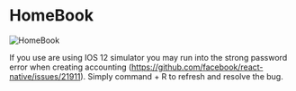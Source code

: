 # HomeBook

![HomeBook](https://user-images.githubusercontent.com/44482531/63553217-6a432280-c4ff-11e9-97b7-1d84ddc2c649.jpeg)


If you use are using IOS 12 simulator you may run into the strong password error when creating accounting (https://github.com/facebook/react-native/issues/21911). Simply command + R to refresh and resolve the bug.
